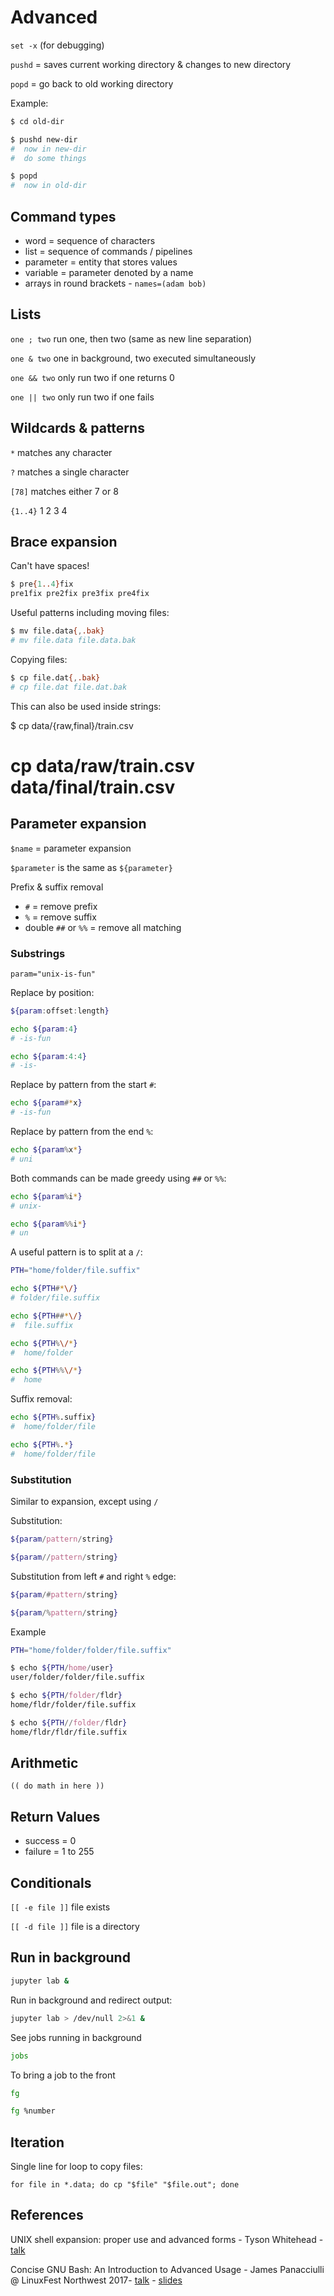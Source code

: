 # Advanced

`set -x` (for debugging)

`pushd` = saves current working directory & changes to new directory

`popd` = go back to old working directory

Example:
```bash
$ cd old-dir

$ pushd new-dir
#  now in new-dir
#  do some things

$ popd
#  now in old-dir
```


## Command types

- word = sequence of characters
- list = sequence of commands / pipelines
- parameter = entity that stores values
- variable = parameter denoted by a name
- arrays in round brackets - `names=(adam bob)`


## Lists

`one ; two` run one, then two (same as new line separation)

`one & two` one in background, two executed simultaneously

`one && two` only run two if one returns 0

`one || two` only run two if one fails


## Wildcards & patterns

`*` matches any character

`?` matches a single character

`[78]` matches either 7 or 8

`{1..4}` 1 2 3 4


## Brace expansion

Can't have spaces!

```bash
$ pre{1..4}fix
pre1fix pre2fix pre3fix pre4fix
```

Useful patterns including moving files:

```bash
$ mv file.data{,.bak}
# mv file.data file.data.bak
```

Copying files:

```bash
$ cp file.dat{,.bak}
# cp file.dat file.dat.bak
```

This can also be used inside strings:

$ cp data/{raw,final}/train.csv
# cp data/raw/train.csv data/final/train.csv



## Parameter expansion  

`$name` = parameter expansion

`$parameter` is the same as `${parameter}`

Prefix & suffix removal
- `#` = remove prefix
- `%` = remove suffix
- double `##` or `%%` = remove all matching


### Substrings

`param="unix-is-fun"`

Replace by position:

```bash
${param:offset:length}

echo ${param:4}
# -is-fun

echo ${param:4:4}
# -is-
```

Replace by pattern from the start `#`:

```bash
echo ${param#*x}
# -is-fun
```

Replace by pattern from the end `%`:

```bash
echo ${param%x*}
# uni
```

Both commands can be made greedy using `##` or `%%`:

```bash
echo ${param%i*}
# unix-

echo ${param%%i*}
# un
```

A useful pattern is to split at a `/`:

```bash
PTH="home/folder/file.suffix"

echo ${PTH#*\/}
# folder/file.suffix

echo ${PTH##*\/}
#  file.suffix

echo ${PTH%\/*}
#  home/folder

echo ${PTH%%\/*}
#  home
```

Suffix removal:

```bash
echo ${PTH%.suffix}
#  home/folder/file

echo ${PTH%.*}
#  home/folder/file
```


### Substitution

Similar to expansion, except using `/`

Substitution:
```bash
${param/pattern/string}

${param//pattern/string}
```

Substitution from left `#` and right `%` edge:
```bash
${param/#pattern/string}

${param/%pattern/string}
```

Example

```bash
PTH="home/folder/folder/file.suffix"

$ echo ${PTH/home/user}
user/folder/folder/file.suffix

$ echo ${PTH/folder/fldr}
home/fldr/folder/file.suffix

$ echo ${PTH//folder/fldr}
home/fldr/fldr/file.suffix
```




## Arithmetic

`(( do math in here ))`


## Return Values

- success = 0 
- failure = 1 to 255


## Conditionals

`[[ -e file ]]` file exists

`[[ -d file ]]` file is a directory



## Run in background

```bash
jupyter lab &
```

Run in background and redirect output:

```bash
jupyter lab > /dev/null 2>&1 &
```

See jobs running in background

```bash
jobs
```

To bring a job to the front

```bash
fg

fg %number
```


## Iteration

Single line for loop to copy files:

`for file in *.data; do cp "$file" "$file.out"; done`


## References

UNIX shell expansion: proper use and advanced forms - Tyson Whitehead - [talk](https://youtu.be/GXu1bZptwf4)

Concise GNU Bash: An Introduction to Advanced Usage - James Panacciulli @ LinuxFest Northwest 2017- [talk](https://youtu.be/BJ0uHhBkzOQ) - [slides](http://talk.jpnc.info/bash_lfnw_2017.pdf)
